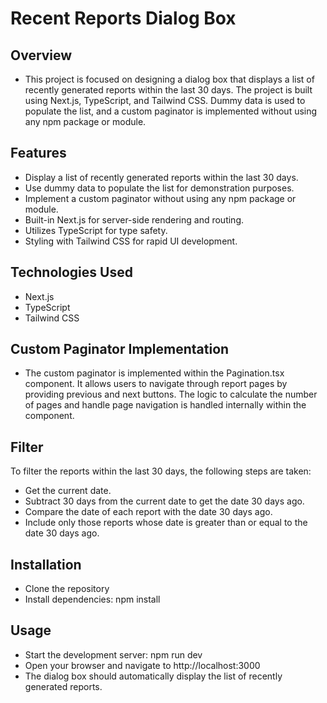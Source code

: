 # Recent Reports Dialog Box
## Overview
- This project is focused on designing a dialog box that displays a list of recently generated reports within the last 30 days. The project is built using Next.js, TypeScript, and Tailwind CSS. Dummy data is used to populate the list, and a custom paginator is implemented 
  without using any npm package or module.

## Features
 - Display a list of recently generated reports within the last 30 days.
 - Use dummy data to populate the list for demonstration purposes.
 - Implement a custom paginator without using any npm package or module.
 - Built-in Next.js for server-side rendering and routing.
 - Utilizes TypeScript for type safety.
 - Styling with Tailwind CSS for rapid UI development.
## Technologies Used
- Next.js
- TypeScript
- Tailwind CSS
## Custom Paginator Implementation
- The custom paginator is implemented within the Pagination.tsx component. It allows users to navigate through report pages by providing previous and next buttons. The logic to calculate the number of pages and handle page navigation is handled internally within the component.
## Filter
To filter the reports within the last 30 days, the following steps are taken:

- Get the current date.
- Subtract 30 days from the current date to get the date 30 days ago.
- Compare the date of each report with the date 30 days ago.
- Include only those reports whose date is greater than or equal to the date 30 days ago.

## Installation
 - Clone the repository
 - Install dependencies: npm install
## Usage
- Start the development server: npm run dev
- Open your browser and navigate to http://localhost:3000
- The dialog box should automatically display the list of recently generated reports.
